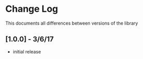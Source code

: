 # Change Log
This documents all differences between versions of the library

## [1.0.0] - 3/6/17

- initial release

